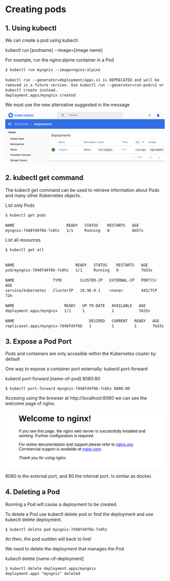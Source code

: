 # Creating pods

## 1. Using kubectl

We can create a pod using kubectl.

kubectl run [podname] --image=[image name]

For example, run the nginx:alpine container in a Pod

```shell
$ kubectl run myngnix --image=nginx:alpine

kubectl run --generator=deployment/apps.v1 is DEPRECATED and will be removed in a future version. Use kubectl run --generator=run-pod/v1 or kubectl create instead.
deployment.apps/myngnix created
```

We must use the new alternative suggested in the message


![Nginx started](../images/002.png)

## 2. kubectl get command

The kubectl get command can be used to retrieve information about Pods and many other Kubernetes objects.

List only Pods

```shell
$ kubectl get pods

NAME                       READY   STATUS    RESTARTS   AGE
myngnix-7d48fd4f6b-7s6hz   1/1     Running   0          6m57s

```

List all resources

```shell
$ kubectl get all


NAME                           READY   STATUS    RESTARTS   AGE
pod/myngnix-7d48fd4f6b-7s6hz   1/1     Running   0          7m33s

NAME                 TYPE        CLUSTER-IP   EXTERNAL-IP   PORT(S)   AGE
service/kubernetes   ClusterIP   10.96.0.1    <none>        443/TCP   72m

NAME                      READY   UP-TO-DATE   AVAILABLE   AGE
deployment.apps/myngnix   1/1     1            1           7m33s

NAME                                 DESIRED   CURRENT   READY   AGE
replicaset.apps/myngnix-7d48fd4f6b   1         1         1       7m33s

```

## 3. Expose a Pod Port

Pods and containers are only accesible within the Kubernetes cluster by default

One way to expose a container port externally: kubectl port-forward

kubectl port-forward [name-of-pod] 8080:80

```shell
$ kubectl port-forward myngnix-7d48fd4f6b-7s6hz 8080:80
```

Accesing using the browser at http://localhost:8080 we can see the welcome page of nginx.

![Nginx welcome page](../images/003.png)

8080 is the external port, and 80 the internal port. Is similar as docker.

## 4. Deleting a Pod

Running a Pod will cause a deployment to be created.

To delete a Pod use kubectl delete pod or find the deployment and use kubectl delete deployment.

```shell
$ kubectl delete pod myngnix-7d48fd4f6b-7s6hz
```

An then, the pod sudden will back to live!

We need to delete the deployment that manages the Pod

kubectl delete [name-of-deployment]

```shell
$ kubectl delete deployment.apps/myngnix
deployment.apps "myngnix" deleted
```

